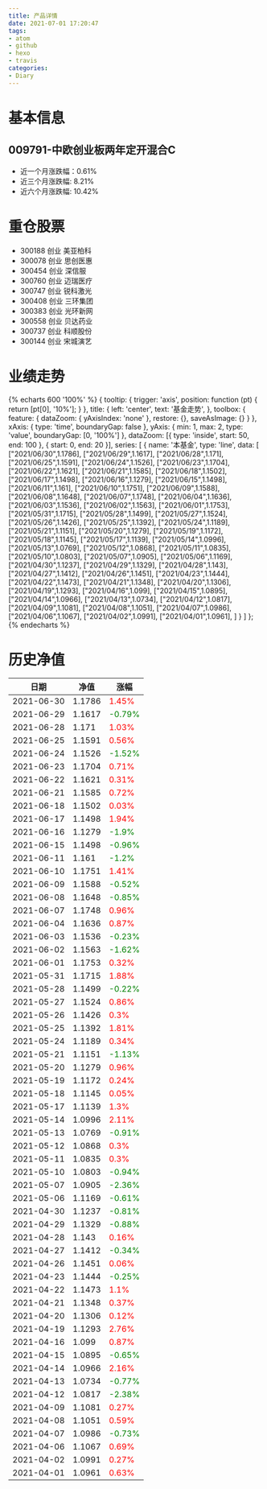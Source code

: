 ```yaml
---
title: 产品详情
date: 2021-07-01 17:20:47
tags:
- atom
- github
- hexo
- travis
categories:
- Diary
---
```


# 基本信息
## 009791-中欧创业板两年定开混合C
- 近一个月涨跌幅：0.61%
- 近三个月涨跌幅: 8.21%
- 近六个月涨跌幅: 10.42%

# 重仓股票
- 300188 创业 美亚柏科
- 300078 创业 思创医惠
- 300454 创业 深信服
- 300760 创业 迈瑞医疗
- 300747 创业 锐科激光
- 300408 创业 三环集团
- 300383 创业 光环新网
- 300558 创业 贝达药业
- 300737 创业 科顺股份
- 300144 创业 宋城演艺
# 业绩走势

{% echarts 600 '100%' %}
{
  tooltip: {
        trigger: 'axis',
        position: function (pt) {
            return [pt[0], '10%'];
        }
    },
    title: {
        left: 'center',
        text: '基金走势',
    },
    toolbox: {
        feature: {
            dataZoom: {
                yAxisIndex: 'none'
            },
            restore: {},
            saveAsImage: {}
        }
    },
    xAxis: {
        type: 'time',
        boundaryGap: false
    },
    yAxis: {
        min: 1,
        max: 2,
        type: 'value',
        boundaryGap: [0, '100%']
    },
    dataZoom: [{
        type: 'inside',
        start: 50,
        end: 100
    }, {
        start: 0,
        end: 20
    }],
    series: [
        {
            name: '本基金',
            type: 'line',
            data: [
["2021/06/30",1.1786],
["2021/06/29",1.1617],
["2021/06/28",1.171],
["2021/06/25",1.1591],
["2021/06/24",1.1526],
["2021/06/23",1.1704],
["2021/06/22",1.1621],
["2021/06/21",1.1585],
["2021/06/18",1.1502],
["2021/06/17",1.1498],
["2021/06/16",1.1279],
["2021/06/15",1.1498],
["2021/06/11",1.161],
["2021/06/10",1.1751],
["2021/06/09",1.1588],
["2021/06/08",1.1648],
["2021/06/07",1.1748],
["2021/06/04",1.1636],
["2021/06/03",1.1536],
["2021/06/02",1.1563],
["2021/06/01",1.1753],
["2021/05/31",1.1715],
["2021/05/28",1.1499],
["2021/05/27",1.1524],
["2021/05/26",1.1426],
["2021/05/25",1.1392],
["2021/05/24",1.1189],
["2021/05/21",1.1151],
["2021/05/20",1.1279],
["2021/05/19",1.1172],
["2021/05/18",1.1145],
["2021/05/17",1.1139],
["2021/05/14",1.0996],
["2021/05/13",1.0769],
["2021/05/12",1.0868],
["2021/05/11",1.0835],
["2021/05/10",1.0803],
["2021/05/07",1.0905],
["2021/05/06",1.1169],
["2021/04/30",1.1237],
["2021/04/29",1.1329],
["2021/04/28",1.143],
["2021/04/27",1.1412],
["2021/04/26",1.1451],
["2021/04/23",1.1444],
["2021/04/22",1.1473],
["2021/04/21",1.1348],
["2021/04/20",1.1306],
["2021/04/19",1.1293],
["2021/04/16",1.099],
["2021/04/15",1.0895],
["2021/04/14",1.0966],
["2021/04/13",1.0734],
["2021/04/12",1.0817],
["2021/04/09",1.1081],
["2021/04/08",1.1051],
["2021/04/07",1.0986],
["2021/04/06",1.1067],
["2021/04/02",1.0991],
["2021/04/01",1.0961],
]
        }
    ]
};
{% endecharts %}

# 历史净值

| 日期 | 净值 | 涨幅 |
| --- | --- | --- |
|2021-06-30|1.1786|<font color=red>1.45%</font>|
|2021-06-29|1.1617|<font color=green>-0.79%</font>|
|2021-06-28|1.171|<font color=red>1.03%</font>|
|2021-06-25|1.1591|<font color=red>0.56%</font>|
|2021-06-24|1.1526|<font color=green>-1.52%</font>|
|2021-06-23|1.1704|<font color=red>0.71%</font>|
|2021-06-22|1.1621|<font color=red>0.31%</font>|
|2021-06-21|1.1585|<font color=red>0.72%</font>|
|2021-06-18|1.1502|<font color=red>0.03%</font>|
|2021-06-17|1.1498|<font color=red>1.94%</font>|
|2021-06-16|1.1279|<font color=green>-1.9%</font>|
|2021-06-15|1.1498|<font color=green>-0.96%</font>|
|2021-06-11|1.161|<font color=green>-1.2%</font>|
|2021-06-10|1.1751|<font color=red>1.41%</font>|
|2021-06-09|1.1588|<font color=green>-0.52%</font>|
|2021-06-08|1.1648|<font color=green>-0.85%</font>|
|2021-06-07|1.1748|<font color=red>0.96%</font>|
|2021-06-04|1.1636|<font color=red>0.87%</font>|
|2021-06-03|1.1536|<font color=green>-0.23%</font>|
|2021-06-02|1.1563|<font color=green>-1.62%</font>|
|2021-06-01|1.1753|<font color=red>0.32%</font>|
|2021-05-31|1.1715|<font color=red>1.88%</font>|
|2021-05-28|1.1499|<font color=green>-0.22%</font>|
|2021-05-27|1.1524|<font color=red>0.86%</font>|
|2021-05-26|1.1426|<font color=red>0.3%</font>|
|2021-05-25|1.1392|<font color=red>1.81%</font>|
|2021-05-24|1.1189|<font color=red>0.34%</font>|
|2021-05-21|1.1151|<font color=green>-1.13%</font>|
|2021-05-20|1.1279|<font color=red>0.96%</font>|
|2021-05-19|1.1172|<font color=red>0.24%</font>|
|2021-05-18|1.1145|<font color=red>0.05%</font>|
|2021-05-17|1.1139|<font color=red>1.3%</font>|
|2021-05-14|1.0996|<font color=red>2.11%</font>|
|2021-05-13|1.0769|<font color=green>-0.91%</font>|
|2021-05-12|1.0868|<font color=red>0.3%</font>|
|2021-05-11|1.0835|<font color=red>0.3%</font>|
|2021-05-10|1.0803|<font color=green>-0.94%</font>|
|2021-05-07|1.0905|<font color=green>-2.36%</font>|
|2021-05-06|1.1169|<font color=green>-0.61%</font>|
|2021-04-30|1.1237|<font color=green>-0.81%</font>|
|2021-04-29|1.1329|<font color=green>-0.88%</font>|
|2021-04-28|1.143|<font color=red>0.16%</font>|
|2021-04-27|1.1412|<font color=green>-0.34%</font>|
|2021-04-26|1.1451|<font color=red>0.06%</font>|
|2021-04-23|1.1444|<font color=green>-0.25%</font>|
|2021-04-22|1.1473|<font color=red>1.1%</font>|
|2021-04-21|1.1348|<font color=red>0.37%</font>|
|2021-04-20|1.1306|<font color=red>0.12%</font>|
|2021-04-19|1.1293|<font color=red>2.76%</font>|
|2021-04-16|1.099|<font color=red>0.87%</font>|
|2021-04-15|1.0895|<font color=green>-0.65%</font>|
|2021-04-14|1.0966|<font color=red>2.16%</font>|
|2021-04-13|1.0734|<font color=green>-0.77%</font>|
|2021-04-12|1.0817|<font color=green>-2.38%</font>|
|2021-04-09|1.1081|<font color=red>0.27%</font>|
|2021-04-08|1.1051|<font color=red>0.59%</font>|
|2021-04-07|1.0986|<font color=green>-0.73%</font>|
|2021-04-06|1.1067|<font color=red>0.69%</font>|
|2021-04-02|1.0991|<font color=red>0.27%</font>|
|2021-04-01|1.0961|<font color=red>0.63%</font>|
